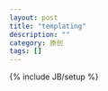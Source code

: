 ```yaml
---
layout: post
title: "templating"
description: ""
category: 原创
tags: []
---
```

{% include JB/setup %}
